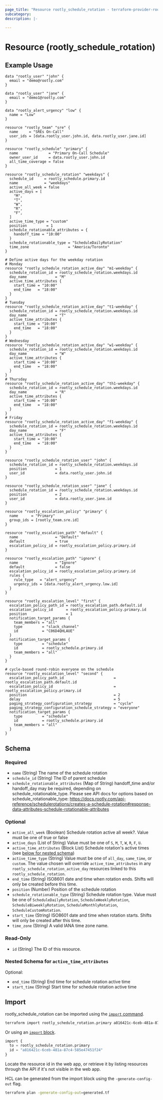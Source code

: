 ```yaml
---
page_title: "Resource rootly_schedule_rotation - terraform-provider-rootly"
subcategory:
description: |-
    
---
```


# Resource (rootly_schedule_rotation)



## Example Usage

```shell
data "rootly_user" "john" {
  email = "demo@rootly.com"
}

data "rootly_user" "jane" {
  email = "demo1@rootly.com"
}

data "rootly_alert_urgency" "low" {
  name = "Low"
}

resource "rootly_team" "sre" {
  name     = "SREs On-Call"
  user_ids = [data.rootly_user.john.id, data.rootly_user.jane.id]
}

resource "rootly_schedule" "primary" {
  name              = "Primary On-Call Schedule"
  owner_user_id     = data.rootly_user.john.id
  all_time_coverage = false
}

resource "rootly_schedule_rotation" "weekdays" {
  schedule_id     = rootly_schedule.primary.id
  name            = "weekdays"
  active_all_week = false
  active_days = [
    "M",
    "T",
    "W",
    "R",
    "F",
  ]
  active_time_type = "custom"
  position         = 1
  schedule_rotationable_attributes = {
    handoff_time = "10:00"
  }
  schedule_rotationable_type = "ScheduleDailyRotation"
  time_zone                  = "America/Toronto"
}

# Define active days for the weekday rotation
# Monday
resource "rootly_schedule_rotation_active_day" "m1-weekday" {
  schedule_rotation_id = rootly_schedule_rotation.weekdays.id
  day_name             = "M"
  active_time_attributes {
    start_time = "10:00"
    end_time   = "18:00"
  }
}
# Tuesday
resource "rootly_schedule_rotation_active_day" "t1-weekday" {
  schedule_rotation_id = rootly_schedule_rotation.weekdays.id
  day_name             = "T"
  active_time_attributes {
    start_time = "10:00"
    end_time   = "18:00"
  }
}
# Wednesday
resource "rootly_schedule_rotation_active_day" "w1-weekday" {
  schedule_rotation_id = rootly_schedule_rotation.weekdays.id
  day_name             = "W"
  active_time_attributes {
    start_time = "10:00"
    end_time   = "18:00"
  }
}
# Thursday
resource "rootly_schedule_rotation_active_day" "th1-weekday" {
  schedule_rotation_id = rootly_schedule_rotation.weekdays.id
  day_name             = "R"
  active_time_attributes {
    start_time = "10:00"
    end_time   = "18:00"
  }
}
# Friday
resource "rootly_schedule_rotation_active_day" "f1-weekday" {
  schedule_rotation_id = rootly_schedule_rotation.weekdays.id
  day_name             = "F"
  active_time_attributes {
    start_time = "10:00"
    end_time   = "18:00"
  }
}

resource "rootly_schedule_rotation_user" "john" {
  schedule_rotation_id = rootly_schedule_rotation.weekdays.id
  position             = 1
  user_id              = data.rootly_user.john.id
}

resource "rootly_schedule_rotation_user" "jane" {
  schedule_rotation_id = rootly_schedule_rotation.weekdays.id
  position             = 2
  user_id              = data.rootly_user.jane.id
}

resource "rootly_escalation_policy" "primary" {
  name      = "Primary"
  group_ids = [rootly_team.sre.id]
}

resource "rootly_escalation_path" "default" {
  name                 = "Default"
  default              = true
  escalation_policy_id = rootly_escalation_policy.primary.id
}

resource "rootly_escalation_path" "ignore" {
  name                 = "Ignore"
  default              = false
  escalation_policy_id = rootly_escalation_policy.primary.id
  rules {
    rule_type   = "alert_urgency"
    urgency_ids = [data.rootly_alert_urgency.low.id]
  }
}

resource "rootly_escalation_level" "first" {
  escalation_policy_path_id = rootly_escalation_path.default.id
  escalation_policy_id      = rootly_escalation_policy.primary.id
  position                  = 1
  notification_target_params {
    team_members = "all"
    type         = "slack_channel"
    id           = "C06D4QHLAUE"
  }
  notification_target_params {
    type         = "schedule"
    id           = rootly_schedule.primary.id
    team_members = "all"
  }
}

# cycle-based round-robin everyone on the schedule
resource "rootly_escalation_level" "second" {
  escalation_policy_path_id                       = rootly_escalation_path.default.id
  escalation_policy_id                            = rootly_escalation_policy.primary.id
  position                                        = 2
  delay                                           = 5
  paging_strategy_configuration_strategy          = "cycle"
  paging_strategy_configuration_schedule_strategy = "everyone"
  notification_target_params {
    type         = "schedule"
    id           = rootly_schedule.primary.id
    team_members = "all"
  }
}
```

<!-- schema generated by tfplugindocs -->
## Schema

### Required

- `name` (String) The name of the schedule rotation
- `schedule_id` (String) The ID of parent schedule
- `schedule_rotationable_attributes` (Map of String) handoff_time and/or handoff_day may be required, depending on schedule_rotationable_type. Please see API docs for options based on schedule_rotationable_type: https://docs.rootly.com/api-reference/schedulerotations/creates-a-schedule-rotation#response-data-attributes-schedule-rotationable-attributes

### Optional

- `active_all_week` (Boolean) Schedule rotation active all week?. Value must be one of true or false
- `active_days` (List of String) Value must be one of `S`, `M`, `T`, `W`, `R`, `F`, `U`.
- `active_time_attributes` (Block List) Schedule rotation's active times (see [below for nested schema](#nestedblock--active_time_attributes))
- `active_time_type` (String) Value must be one of `all_day`, `same_time`, or `custom`. The value chosen will override `active_time_attributes` in any `rootly_schedule_rotation_active_day` resources linked to this `rootly_schedule_rotation`.
- `end_time` (String) ISO8601 date and time when rotation ends. Shifts will only be created before this time.
- `position` (Number) Position of the schedule rotation
- `schedule_rotationable_type` (String) Schedule rotation type. Value must be one of `ScheduleDailyRotation`, `ScheduleWeeklyRotation`, `ScheduleBiweeklyRotation`, `ScheduleMonthlyRotation`, `ScheduleCustomRotation`.
- `start_time` (String) ISO8601 date and time when rotation starts. Shifts will only be created after this time.
- `time_zone` (String) A valid IANA time zone name.

### Read-Only

- `id` (String) The ID of this resource.

<a id="nestedblock--active_time_attributes"></a>
### Nested Schema for `active_time_attributes`

Optional:

- `end_time` (String) End time for schedule rotation active time
- `start_time` (String) Start time for schedule rotation active time

## Import

rootly_schedule_rotation can be imported using the [`import` command](https://developer.hashicorp.com/terraform/cli/commands/import).

```sh
terraform import rootly_schedule_rotation.primary a816421c-6ceb-481a-87c4-585e47451f24
```

Or using an [`import` block](https://developer.hashicorp.com/terraform/language/import).

```terraform
import {
  to = rootly_schedule_rotation.primary
  id = "a816421c-6ceb-481a-87c4-585e47451f24"
}
```

Locate the resource id in the web app, or retrieve it by listing resources through the API if it's not visible in the web app.

HCL can be generated from the import block using the `-generate-config-out` flag.

```sh
terraform plan -generate-config-out=generated.tf
```
